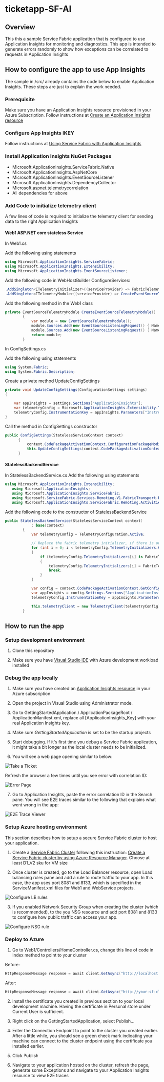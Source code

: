 # ticketapp-SF-AI

## Overview
This this a sample Service Fabric application that is configured to use Application Insights for monitoring and diagnostics. This app is intended to generate errors randomly to show how exceptions can be correlated to requests in Application Insights

## How to configure the app to use App Insights

The sample in /src/ already contains the code below to enable Application Insights. These steps are just to explain the work needed.

### Prerequisite
Make sure you have an Application Insights resource provisioned in your Azure Subscription. Follow instructions at [Create an Application Insights resource](https://docs.microsoft.com/en-us/azure/application-insights/app-insights-create-new-resource)

### Configure App Insights IKEY
Follow instructions at [
Using Service Fabric with Application Insights](https://github.com/Azure-Samples/service-fabric-dotnet-getting-started/blob/dev/appinsights/ApplicationInsights.md)

### Install Application Insights NuGet Packages
* Microsoft.ApplicationInsights.ServiceFabric.Native
* Microsoft.ApplicationInsights.AspNetCore
* Microsoft.ApplicationInsights.EventSourceListener
* Microsoft.ApplicationInsights.DependencyCollector
* Microsoft.aspnet.telemetrycorrelation
* All dependencies for above

### Add Code to initialize telemetry client
A few lines of code is required to initialize the telemetry client for sending data to the right Application Insights

#### Web1 ASP.NET core stateless Service
In Web1.cs

Add the following using statements

``` csharp
using Microsoft.ApplicationInsights.ServiceFabric;
using Microsoft.ApplicationInsights.Extensibility;
using Microsoft.ApplicationInsights.EventSourceListener;
```

Add the following code in WebHostBuilder ConfigureServices:

``` csharp
.AddSingleton<ITelemetryInitializer>((serviceProvider) => FabricTelemetryInitializerExtension.CreateFabricTelemetryInitializer(serviceContext))
.AddSingleton<ITelemetryModule>((serviceProvider) => CreateEventSourceTelemetryModule())
```
Add the following method in the Web1 class

``` csharp
private EventSourceTelemetryModule CreateEventSourceTelemetryModule()
        {
            var module = new EventSourceTelemetryModule();
            module.Sources.Add(new EventSourceListeningRequest() { Name = "Microsoft-ServiceFabric-Services", Level = EventLevel.Verbose });
            module.Sources.Add(new EventSourceListeningRequest() { Name = "MyCompany-GettingStartedApplication-WebService", Level = EventLevel.Verbose });
            return module;
        }
```

In ConfigSettings.cs

Add the following using statements
```csharp
using System.Fabric;
using System.Fabric.Description;
```

Create a private method UpdateConfigSettings

``` csharp
private void UpdateConfigSettings(ConfigurationSettings settings)
{

    var appInsights = settings.Sections["ApplicationInsights"];
    var telemetryConfig = Microsoft.ApplicationInsights.Extensibility.TelemetryConfiguration.Active;
    telemetryConfig.InstrumentationKey = appInsights.Parameters["InstrumentationKey"].Value;
}

```

Call the method in ConfigSettings constructor

``` csharp
public ConfigSettings(StatelessServiceContext context)
      {
          context.CodePackageActivationContext.ConfigurationPackageModifiedEvent += this.CodePackageActivationContext_ConfigurationPackageModifiedEvent;
          this.UpdateConfigSettings(context.CodePackageActivationContext.GetConfigurationPackageObject("Config").Settings);
      }
```

#### StatelessBackendService

In StatelessBackendService.cs
Add the following using statements

```csharp
using Microsoft.ApplicationInsights.Extensibility;
   using Microsoft.ApplicationInsights;
   using Microsoft.ApplicationInsights.ServiceFabric;
   using Microsoft.ServiceFabric.Services.Remoting.V1.FabricTransport.Runtime;
   using Microsoft.ApplicationInsights.ServiceFabric.Remoting.Activities;
```

Add the following code to the constructor of StatelessBackendService

```csharp
public StatelessBackendService(StatelessServiceContext context)
            : base(context)
        {
            var telemetryConfig = TelemetryConfiguration.Active;

            // Replace the fabric telemetry initializer, if there is one, with one that has the rich context
            for (int i = 0; i < telemetryConfig.TelemetryInitializers.Count; i++)
            {
                if (telemetryConfig.TelemetryInitializers[i] is FabricTelemetryInitializer)
                {
                    telemetryConfig.TelemetryInitializers[i] = FabricTelemetryInitializerExtension.CreateFabricTelemetryInitializer(context);
                    break;
                }
            }

            var config = context.CodePackageActivationContext.GetConfigurationPackageObject("Config");
            var appInsights = config.Settings.Sections["ApplicationInsights"];
            telemetryConfig.InstrumentationKey = appInsights.Parameters["InstrumentationKey"].Value;

            this.telemetryClient = new TelemetryClient(telemetryConfig);
        }
```





## How to run the app

### Setup development environment

1. Clone this repository

2. Make sure you have [Visual Studio IDE](https://www.visualstudio.com/) with Azure development workload installed

### Debug the app locally

1. Make sure you have created an [Application Insights resource](https://docs.microsoft.com/en-us/azure/application-insights/app-insights-create-new-resource) in your Azure subscription

2. Open the project in Visual Studio using Administrator mode.

3. Go to GettingStartedApplication / ApplicationPackageRoot / ApplicationManifest.xml, replace all [ApplicationInsights_Key] with your real Application Insights key.

4. Make sure *GettingStartedApplication* is set to be the startup projects

5. Start debugging. If it's first time you debug a Service Fabric application, it might take a bit longer as the local cluster needs to be initialized.

6. You will see a web page opening similar to below:

![Take a Ticket](./media/ticket.png)

Refresh the browser a few times until you see error with correlation ID:

![Error Page](./media/error.png)

7. Go to Application Insights, paste the error correlation ID in the Search pane. You will see E2E traces similar to the following that explains what went wrong in the app:

![E2E Trace Viewer](./media/e2e-traces.png)


### Setup Azure hosting environment

This section describes how to setup a secure Service Fabric cluster to host your application.

1. Create a [Service Fabric Cluster](https://azure.microsoft.com/en-us/services/service-fabric/) following this instruction: [Create a Service Fabric cluster by using Azure Resource Manager](https://docs.microsoft.com/en-us/azure/service-fabric/service-fabric-cluster-creation-via-arm#create-key-vault). Choose at least D1_V2 sku for VM size

2. Once cluster is created, go to the Load Balancer resource, open Load balancing rules pane and add a rule to route traffic to your app. In this case, the app uses port 8081 and 8133, which is specified in the ServiceManifest.xml files for Web1 and WebService projects.

![Configure LB rules](./media/lb-rules.png)

3. If you enabled Network Security Group when creating the cluster (which is recommended), to the you NSG resource and add port 8081 and 8133 to configure how public traffic can access your app.

![Configure NSG rule](./media/nsg-rules.png)


### Deploy to Azure

1. Go to Web1/Controllers/HomeController.cs, change this line of code in Index method to point to your cluster

Before:

```csharp
HttpResponseMessage response = await client.GetAsync("http://localhost:8081/api/StatelessBackendService/");
```

After:

```csharp
HttpResponseMessage response = await client.GetAsync("http://your-sf-cluster-domain-name.centralus.cloudapp.azure.com:8081/api/StatelessBackendService/");
```

2. install the certificate you created in previous section to your local development machine. Having the certificate in Personal store under Current User is sufficient.

3. Right click on the GettingStartedApplication, select Publish...

4. Enter the Connection Endpoint to point to the cluster you created earlier. After a little while, you should see a green check mark indicating your machine can connect to the cluster endpoint using the certificate you installed earlier.

5. Click Publish

6. Navigate to your application hosted on the cluster, refresh the page, generate some Exceptions and navigate to your Application Insights resource to view E2E traces
